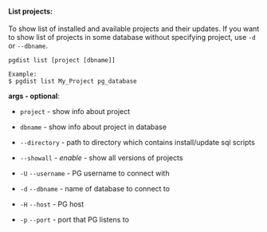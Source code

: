 #### List projects:

To show list of installed and available projects and their updates. If you want to show list of projects in some database without specifying project, use `-d` or `--dbname`.

```
pgdist list [project [dbname]]

Example:
$ pgdist list My_Project pg_database
```

**args - optional**:

- `project` - show info about project

- `dbname` - show info about project in database

- `--directory` - path to directory which contains install/update sql scripts

- `--showall` - *enable* - show all versions of projects

- `-U` `--username` - PG username to connect with

- `-d` `--dbname` - name of database to connect to

- `-H` `--host` - PG host

- `-p` `--port` - port that PG listens to
